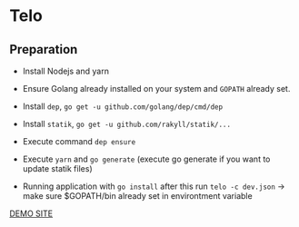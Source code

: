 # Telo

## Preparation

- Install Nodejs and yarn

- Ensure Golang already installed on your system and `GOPATH` already set.

- Install `dep`, `go get -u github.com/golang/dep/cmd/dep`

- Install `statik`, `go get -u github.com/rakyll/statik/...`

- Execute command `dep ensure`

- Execute `yarn` and `go generate` (execute go generate if you want to update statik files)

- Running application with `go install` after this run `telo -c dev.json` -> make sure $GOPATH/bin already set in environtment variable

[DEMO SITE](http://cassavahq.com)